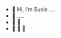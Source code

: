 - 👋 Hi, I’m Susie ....
- 👋 .....
- 👋 👋 
- 👋 👋 👋

<!---
susj0/susj0 is a ✨ special ✨ repository because its `README.md` (this file) appears on your GitHub profile.
You can click the Preview link to take a look at your changes.
--->
